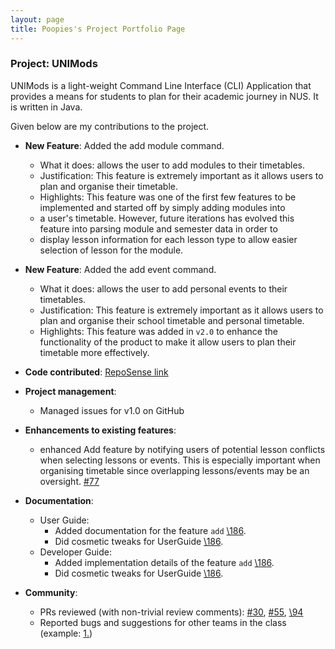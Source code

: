 ```yaml
---
layout: page
title: Poopies's Project Portfolio Page
---
```


### Project: UNIMods

UNIMods is a light-weight Command Line Interface (CLI) Application that provides a means for students to plan for
their academic journey in NUS. It is written in Java.

Given below are my contributions to the project.

* **New Feature**: Added the add module command.
    * What it does: allows the user to add modules to their timetables.
    * Justification: This feature is extremely important as it allows users to plan and organise their timetable.
    * Highlights: This feature was one of the first few features to be implemented and started off by simply adding modules into
    * a user's timetable. However, future iterations has evolved this feature into parsing module and semester data in order to 
    * display lesson information for each lesson type to allow easier selection of lesson for the module. 

* **New Feature**: Added the add event command.
    * What it does: allows the user to add personal events to their timetables.
    * Justification: This feature is extremely important as it allows users to plan and organise their school timetable and personal timetable.
    * Highlights: This feature was added in `v2.0` to enhance the functionality of the product to make it allow users to plan their timetable more effectively.

* **Code contributed**: [RepoSense link](https://nus-cs2113-ay2122s1.github.io/tp-dashboard/?search=Poopies&sort=groupTitle&sortWithin=title&timeframe=commit&mergegroup=&groupSelect=groupByRepos&breakdown=true&checkedFileTypes=docs~functional-code~test-code~other&since=2021-09-25&tabOpen=true&tabType=authorship&tabAuthor=Poopies99&tabRepo=AY2122S1-CS2113T-W12-2%2Ftp%5Bmaster%5D&authorshipIsMergeGroup=false&authorshipFileTypes=docs~functional-code~test-code~other&authorshipIsBinaryFileTypeChecked=false)

* **Project management**:
    * Managed issues for v1.0 on GitHub

* **Enhancements to existing features**: 
    * enhanced Add feature by notifying users of potential lesson conflicts when selecting lessons or events. This is especially important when organising timetable since overlapping lessons/events may be an oversight. [\#77](https://github.com/AY2122S1-CS2113T-W12-2/tp/pull/77)
    
* **Documentation**:
    * User Guide:
        * Added documentation for the feature `add` [\186](https://github.com/AY2122S1-CS2113T-W12-2/tp/pull/186).
        * Did cosmetic tweaks for UserGuide [\186](https://github.com/AY2122S1-CS2113T-W12-2/tp/pull/186).
    * Developer Guide:
        * Added implementation details of the feature `add` [\186](https://github.com/AY2122S1-CS2113T-W12-2/tp/pull/186). 
        * Did cosmetic tweaks for UserGuide [\186](https://github.com/AY2122S1-CS2113T-W12-2/tp/pull/186).

* **Community**:
    * PRs reviewed (with non-trivial review comments): [\#30](https://github.com/AY2122S1-CS2113T-W12-2/tp/pull/30), [\#55](https://github.com/AY2122S1-CS2113T-W12-2/tp/pull/55), [\94](https://github.com/AY2122S1-CS2113T-W12-2/tp/pull/94)
    * Reported bugs and suggestions for other teams in the class (example: [1.](https://github.com/nus-cs2113-AY2122S1/tp/pull/23))